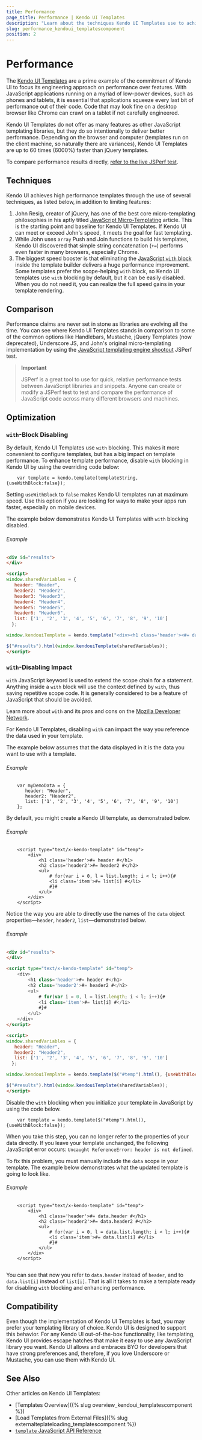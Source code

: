 ```yaml
---
title: Performance
page_title: Performance | Kendo UI Templates
description: "Learn about the techniques Kendo UI Templates use to achieve high performance and to be up to 60 times faster than jQuery templates."
slug: performance_kendoui_templatescomponent
position: 2
---
```


# Performance

The [Kendo UI Templates](http://demos.telerik.com/kendo-ui/templates/index) are a prime example of the commitment of Kendo UI to focus its engineering approach on performance over features. With JavaScript applications running on a myriad of low-power devices, such as phones and tablets, it is essential that applications squeeze every last bit of performance out of their code. Code that may look fine on a desktop browser like Chrome can crawl on a tablet if not carefully engineered.

Kendo UI Templates do not offer as many features as other JavaScript templating libraries, but they do so intentionally to deliver better performance. Depending on the browser and computer (templates run on the client machine, so naturally there are variances), Kendo UI Templates are up to 60 times (6000%) faster than jQuery templates.

To compare performance results directly, [refer to the live JSPerf test](http://jsperf.com/dom-vs-innerhtml-based-templating/509).

## Techniques

Kendo UI achieves high performance templates through the use of several techniques, as listed below, in addition to limiting features:

1. John Resig, creator of jQuery, has one of the best core micro-templating philosophies in his aptly titled [JavaScript Micro-Templating](http://ejohn.org/blog/javascript-micro-templating/) article. This is the starting point and baseline for Kendo UI Templates. If Kendo UI can meet or exceed John's speed, it meets the goal for fast templating.
2. While John uses `array` Push and Join functions to build his templates, Kendo UI discovered that simple string concatenation (`+=`) performs even faster in many browsers, especially Chrome.
3. The biggest speed booster is that eliminating the [JavaScript `with` block](https://developer.mozilla.org/index.php?title=En/Core_JavaScript_1.5_Reference/Statements/With) inside the template builder delivers a huge performance improvement. Some templates prefer the scope-helping `with` block, so Kendo UI templates use `with` blocking by default, but it can be easily disabled. When you do not need it, you can realize the full speed gains in your template rendering.

## Comparison

Performance claims are never set in stone as libraries are evolving all the time. You can see where Kendo UI Templates stands in comparison to some of the common options like Handlebars, Mustache, jQuery Templates (now deprecated), Underscore JS, and John's original micro-templating implementation by using the [JavaScript templating engine shootout](http://jsperf.com/dom-vs-innerhtml-based-templating/509) JSPerf test.

> **Important**
>
> JSPerf is a great tool to use for quick, relative performance tests between JavaScript libraries and snippets. Anyone can create or modify a JSPerf test to test and compare the performance of JavaScript code across many different browsers and machines.

## Optimization

### `with`-Block Disabling

By default, Kendo UI Templates use `with` blocking. This makes it more convenient to configure templates, but has a big impact on template performance. To enhance template performance, disable `with` blocking in Kendo UI by using the overriding code below:

		var template = kendo.template(templateString,{useWithBlock:false});

Setting `useWithBlock` to `false` makes Kendo UI templates run at maximum speed. Use this option if you are looking for ways to make your apps run faster, especially on mobile devices.

The example below demonstrates Kendo UI Templates with `with` blocking disabled.

###### Example

```html
<div id="results">
</div>

<script>
window.sharedVariables = {
   header: "Header",
   header2: "Header2",
   header3: "Header3",
   header4: "Header4",
   header5: "Header5",
   header6: "Header6",
   list: ['1', '2', '3', '4', '5', '6', '7', '8', '9', '10']
  };

window.kendouiTemplate = kendo.template("<div><h1 class='header'><#= data.header #></h1><h2 class='header2'><#= data.header2 #></h2><h3 class='header3'><#= data.header3 #></h3><h4 class='header4'><#= data.header4 #></h4><h5 class='header5'><#= data.header5 #></h5><h6 class='header6'><#= data.header6 #></h6><ul class='list'><# for (var i = 0, l = data.list.length; i < l; i++) { #><li class='item'><#= data.list[i] #></li><# } #></ul></div>", {useWithBlock:false});

$("#results").html(window.kendouiTemplate(sharedVariables));
</script>

```

### `with`-Disabling Impact

`with` JavaScript keyword is used to extend the scope chain for a statement. Anything inside a `with` block will use the context defined by `with`, thus saving repetitive scope code. It is generally considered to be a feature of JavaScript that should be avoided.

Learn more about `with` and its pros and cons on the [Mozilla Developer Network](https://developer.mozilla.org/index.php?title=En/Core_JavaScript_1.5_Reference/Statements/With).

For Kendo UI Templates, disabling `with` can impact the way you reference the data used in your template.

The example below assumes that the data displayed in it is the data you want to use with a template.

###### Example

		var myDemoData = {
		   header: "Header",
		   header2: "Header2",
		   list: ['1', '2', '3', '4', '5', '6', '7', '8', '9', '10']
		};

By default, you might create a Kendo UI template, as demonstrated below.

###### Example

		<script type="text/x-kendo-template" id="temp">
		    <div>
		        <h1 class='header'>#= header #</h1>
		        <h2 class='header2'>#= header2 #</h2>
		        <ul>
		            # for(var i = 0, l = list.length; i < l; i++){#
		            <li class='item'>#= list[i] #</li>
		            #}#
		        </ul>
		    </div>
		</script>

Notice the way you are able to directly use the names of the `data` object properties&mdash;`header`, `header2`, `list`&mdash;demonstrated below.

###### Example

```html
<div id="results">
</div>

<script type="text/x-kendo-template" id="temp">
    <div>
        <h1 class='header'>#= header #</h1>
        <h2 class='header2'>#= header2 #</h2>
        <ul>
            # for(var i = 0, l = list.length; i < l; i++){#
            <li class='item'>#= list[i] #</li>
            #}#
        </ul>
    </div>
</script>

<script>
window.sharedVariables = {
   header: "Header",
   header2: "Header2",
   list: ['1', '2', '3', '4', '5', '6', '7', '8', '9', '10']
  };

window.kendouiTemplate = kendo.template($("#temp").html(), {useWithBlock:true});

$("#results").html(window.kendouiTemplate(sharedVariables));
</script>

```

Disable the `with` blocking when you initialize your template in JavaScript by using the code below.

		var template = kendo.template($("#temp").html(), {useWithBlock:false});

When you take this step, you can no longer refer to the properties of your data directly. If you leave your template unchanged, the following JavaScript error occurs: `Uncaught ReferenceError: header is not defined`.

To fix this problem, you must manually include the `data` scope in your template. The example below demonstrates what the updated template is going to look like.

###### Example

		<script type="text/x-kendo-template" id="temp">
		    <div>
		        <h1 class='header'>#= data.header #</h1>
		        <h2 class='header2'>#= data.header2 #</h2>
		        <ul>
		            # for(var i = 0, l = data.list.length; i < l; i++){#
		            <li class='item'>#= data.list[i] #</li>
		            #}#
		        </ul>
		    </div>
		</script>
		​
You can see that now you refer to `data.header` instead of `header`, and to `data.list[i]` instead of `list[i]`. That is all it takes to make a template ready for disabling `with` blocking and enhancing performance.

## Compatibility

Even though the implementation of Kendo UI Templates is fast, you may prefer your templating library of choice. Kendo UI is designed to support this behavior. For any Kendo UI out-of-the-box functionality, like templating, Kendo UI provides escape hatches that make it easy to use any JavaScript library you want. Kendo UI allows and embraces BYO for developers that have strong preferences and, therefore, if you love Underscore or Mustache, you can use them with Kendo UI.

## See Also

Other articles on Kendo UI Templates:

* [Templates Overview]({% slug overview_kendoui_templatescomponent %})
* [Load Templates from External Files]({% slug externalteplateloading_templatescomponent %})
* [`template` JavaScript API Reference](/api/javascript/kendo#methods-template)
